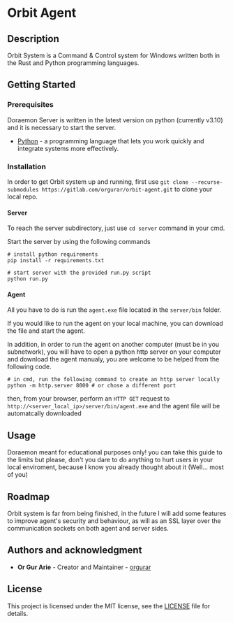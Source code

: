 # Orbit Agent

## Description

Orbit System is a Command & Control system for Windows written both in the Rust and Python programming languages.

## Getting Started

### Prerequisites

Doraemon Server is written in the latest version on python (currently v3.10) and it is necessary to start the server.

- [Python](https://www.python.org/) - a programming language that lets you work quickly
  and integrate systems more effectively.

### Installation

In order to get Orbit system up and running, first use `git clone --recurse-submodules https://gitlab.com/orgurar/orbit-agent.git` to clone your local repo.

#### Server

To reach the server subdirectory, just use `cd server` command in your cmd.

Start the server by using the following commands

```
# install python requirements
pip install -r requirements.txt

# start server with the provided run.py script
python run.py
```

#### Agent

All you have to do is run the `agent.exe` file located in the `server/bin` folder.

If you would like to run the agent on your local machine, you can download the file and start the agent.

In addition, in order to run the agent on another computer (must be in you subnetwork), you will have to open a python http server on your computer and download the agent manualy, you are welcome to be helped from the following code.

```
# in cmd, run the following command to create an http server locally
python -m http.server 8000 # or chose a different port
```

then, from your browser, perform an `HTTP GET` request to
`http://<server_local_ip>/server/bin/agent.exe` and the agent file will be automatcally downloaded

## Usage

Doraemon meant for educational purposes only! you can take this guide to the limits but please, don't you dare to do anything to hurt users in your local enviroment, because I know you already thought about it (Well... most of you)

## Roadmap

Orbit system is far from being finished, in the future I will add some features to improve agent's security and behaviour, as will as an SSL layer over the communication sockets on both agent and server sides.

## Authors and acknowledgment

- **Or Gur Arie** - Creator and Maintainer - [orgurar](https://gitlab.com/orgurar)

## License

This project is licensed under the MIT license, see the [LICENSE](LICENSE) file for details.
